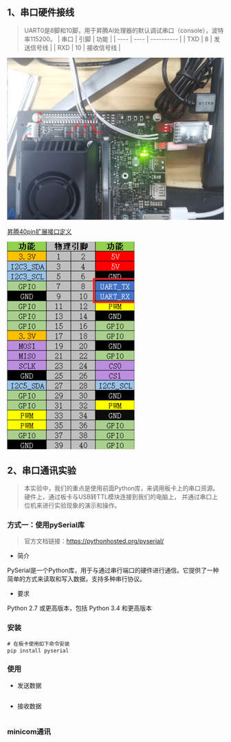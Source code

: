 ﻿#
## 1、串口硬件接线
>UART0是8脚和10脚，用于昇腾AI处理器的默认调试串口（console），波特率115200。
| 串口 | 引脚 | 功能       |
| ---- | ---- | ---------- |
| TXD  | 8    | 发送信号线 |
| RXD  | 10   | 接收信号线 |

![接线实物图](../../img/串口接线实物图.png)

[昇腾40pin扩展接口定义](https://www.hiascend.com/document/detail/zh/Atlas200IDKA2DeveloperKit/23.0.RC2/Hardware%20Interfaces/hiug/hiug_0017.html)

![](../../img/40pin.png)

## 2、串口通讯实验
>本实验中，我们的重点是使用前面Python库，来调用板卡上的串口资源。硬件上，通过板卡与USB转TTL模块连接到我们的电脑上， 并通过串口上位机来进行实验现象的演示和操作。
### 方式一：使用pySerial库
>官方文档链接：https://pythonhosted.org/pyserial/

- 简介

PySerial是一个Python库，用于与通过串行端口的硬件进行通信。它提供了一种简单的方式来读取和写入数据，支持多种串行协议。

- 要求

Python 2.7 或更高版本，包括 Python 3.4 和更高版本

### 安装

```
# 在板卡使用如下命令安装
pip install pyserial
```

### 使用

- 发送数据
  ```

  ```
- 接收数据
  ```

  ```



### minicom通讯
